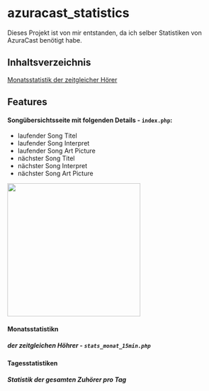 # azuracast_statistics

Dieses Projekt ist von mir entstanden, da ich selber Statistiken von AzuraCast benötigt habe.

## Inhaltsverzeichnis

[Monatsstatistik der zeitgleicher Hörer](#monatsstatistik-der-zeitgleichen-höhrer)

## Features

#### Songübersichtsseite mit folgenden Details - `index.php`:
- laufender Song Titel
- laufender Song Interpret
- laufender Song Art Picture
- nächster Song Titel
- nächster Song Interpret
- nächster Song Art Picture 

<img src=https://user-images.githubusercontent.com/25680545/68164264-b299aa80-ff5c-11e9-9201-ac8fcf91a10c.JPG width="300px">

#### Monatsstatistikn
##### der zeitgleichen Höhrer - `stats_monat_15min.php`

#### Tagesstatistiken
##### Statistik der gesamten Zuhörer pro Tag